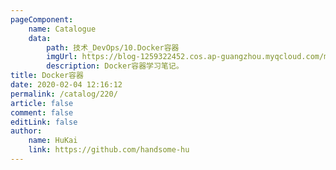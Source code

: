 ```yaml
---
pageComponent:
    name: Catalogue
    data:
        path: 技术_DevOps/10.Docker容器
        imgUrl: https://blog-1259322452.cos.ap-guangzhou.myqcloud.com/my/catalog.png
        description: Docker容器学习笔记。
title: Docker容器
date: 2020-02-04 12:16:12
permalink: /catalog/220/
article: false
comment: false
editLink: false
author:
    name: HuKai
    link: https://github.com/handsome-hu
---
```

